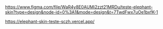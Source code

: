 https://www.figma.com/file/WaR4y8E0AUMi2zzt21MRDu/teste-elephant-skin?type=design&node-id=0%3A1&mode=design&t=7TwdFwx7uOe1bxfK-1


https://elephant-skin-teste-sczh.vercel.app/
